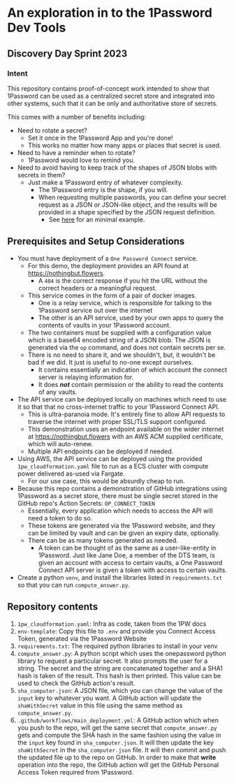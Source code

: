 # An exploration in to the 1Password Dev Tools

## Discovery Day Sprint 2023

### Intent
This repository contains proof-of-concept work intended to show that 1Password can be used as a centralized secret store and integrated into other systems, such that it can be only and authoritative store of secrets.

This comes with a number of benefits including:
* Need to rotate a secret? 
  * Set it once in the 1Password App and you're done!
  * This works no matter how many apps or places that secret is used.
* Need to have a reminder when to rotate? 
  * 1Password would love to remind you.
* Need to avoid having to keep track of the shapes of JSON blobs with secrets in them? 
  * Just make a 1Password entry of whatever complexity.
    * The 1Password entry is the shape, if you will.
    * When requesting multiple passwords, you can define your secret request as a JSON or JSON-like object, and the results will be provided in a shape specified by the JSON request definition.
      * See [here](https://github.com/frankhereford/onepassword/blob/main/compute_answer.py#L29-L36) for an minimal example.

## Prerequisites and Setup Considerations

* You must have deployment of a `One Password Connect` service.
  * For this demo, the deployment provides an API found at https://nothingbut.flowers.
    * A `404` is the correct response if you hit the URL without the correct headers or a meaningful request.
  * This service comes in the form of a pair of docker images.
    * One is a relay service, which is responsible for talking to the 1Password service out over the internet
    * The other is an API service, used by your own apps to query the contents of vaults in your 1Password account.
  * The two containers must be supplied with a configuration value which is a base64 encoded string of a JSON blob. The JSON is generated via the `op` command, and does not contain secrets per se. 
  * There is no need to share it, and we shouldn't, but, it wouldn't be bad if we did. It just is useful to no-one except ourselves.
    * It contains essentially an indication of which account the connect server is relaying information for.
    * It does **_not_** contain permission or the ability to read the contents of any vaults.
* The API service can be deployed locally on machines which need to use it so that that no cross-internet traffic to your 1Password Connect API.
  * This is ultra-paranoia mode. It's entirely fine to allow API requests to traverse the internet with proper SSL/TLS support configured.
  * This demonstration uses an endpoint available on the wider internet at https://nothingbut.flowers with an AWS ACM supplied certificate, which will auto-renew.
  * Multiple API endpoints can be deployed if needed.
* Using AWS, the API service can be deployed using the provided `1pw_cloudformation.yaml` file to run as a ECS cluster with compute power delivered as-used via Fargate.
  * For our use case, this would be absurdly cheap to run.
* Because this repo contains a demonstration of GitHub integrations using 1Password as a secret store, there must be single secret stored in the GitHub repo's Action Secrets: `OP_CONNECT_TOKEN`
  * Essentially, every application which needs to access the API will need a token to do so.
  * These tokens are generated via the 1Password website, and they can be limited by vault and can be given an expiry date, optionally.
  * There can be as many tokens generated as needed.
    * A token can be thought of as the same as a user-like-entity in 1Password. Just like Jane Doe, a member of the DTS team, is given an account with access to certain vaults, a One Password Connect API server is given a token with access to certain vaults.
* Create a python `venv`, and install the libraries listed in `requirements.txt` so that you can run `compute_answer.py`.

## Repository contents
1) `1pw_cloudformation.yaml`: Infra as code, taken from the 1PW docs
1) `env-template`: Copy this file to `.env` and provide you Connect Access Token, generated via the 1Password Website
1) `requirements.txt`: The required python libraries to install in your venv
1) `compute_answer.py`: A python script which uses the onepassword python library to request a particular secret. It also prompts the user for a string. The secret and the string are concatenated together and a SHA1 hash is taken of the result. This hash is then printed. This value can be used to check the GitHub action's result.
1) `sha_computer.json`: A JSON file, which you can change the value of the `input` key to whatever you want. A GitHub action will update the `shaWithSecret` value in this file using the same method as `compute_answer.py`.
1) `.github/workflows/main_deployment.yml`: A GitHub action which when you push to the repo, will get the same secret that `compute_answer.py` gets and compute the SHA hash in the same fashion using the value in the `input` key found in `sha_computer.json`. It will then update the key `shaWithSecret` in the `sha_computer.json` file. It will then commit and push the updated file up to the repo on GitHub. In order to make that **write** operation into the repo, the GitHub action will get the GitHub Personal Access Token required from 1Password. 